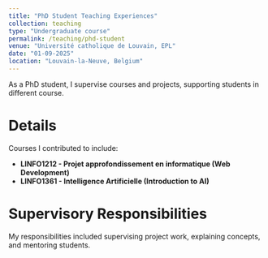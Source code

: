 ```yaml
---
title: "PhD Student Teaching Experiences"
collection: teaching
type: "Undergraduate course"
permalink: /teaching/phd-student
venue: "Université catholique de Louvain, EPL"
date: "01-09-2025"
location: "Louvain-la-Neuve, Belgium"
---
```


As a PhD student, I supervise courses and projects, supporting students in different course.

Details
======

Courses I contributed to include:

- **LINFO1212 - Projet approfondissement en informatique (Web Development)**
- **LINFO1361 - Intelligence Artificielle (Introduction to AI)**

Supervisory Responsibilities
======

My responsibilities included supervising project work, explaining concepts, and mentoring students.
